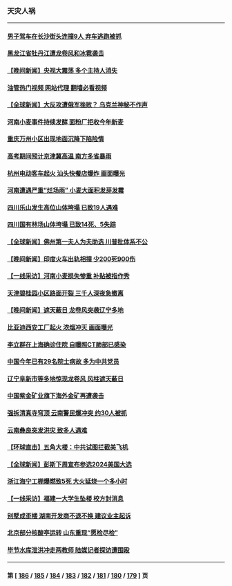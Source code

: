### 天灾人祸
---
#### [男子驾车在长沙街头连撞9人 弃车逃跑被抓](../../pages/ncid280/n14010995.md?06070445) 
#### [黑龙江省牡丹江遭龙卷风和冰雹袭击](../../pages/ncid280/n14010909.md?06070445) 
#### [【晚间新闻】央视大震荡 多个主持人消失](../../pages/ncid280/n14010916.md?06070445) 
#### [油管热门视频 网站代理 翻墙必看视频](http://138.2.39.72:81/youtube.html?epic-marker?06070445)
#### [【全球新闻】大反攻遭俄军挫败？ 乌克兰神秘不作声](../../pages/ncid280/n14010917.md?06070445) 
#### [河南小麦事件持续发酵 面粉厂拒收今年新麦](../../pages/ncid280/n14010774.md?06070445) 
#### [重庆万州小区出现地面沉降下陷险情](../../pages/ncid280/n14010807.md?06070445) 
#### [高考期间预计京津冀高温 南方多省暴雨](../../pages/ncid280/n14010764.md?06070445) 
#### [杭州电动客车起火 汕头快餐店爆炸 画面曝光](../../pages/ncid280/n14010222.md?06070445) 
#### [河南遭遇严重“烂场雨” 小麦大面积发芽发霉](../../pages/ncid280/n14009928.md?06070445) 
#### [四川乐山发生高位山体垮塌 已致19人遇难](../../pages/ncid280/n14009848.md?06070445) 
#### [四川国有林场山体垮塌 已致14死、5失踪](../../pages/ncid280/n14009685.md?06070445) 
#### [【全球新闻】佛州第一夫人为夫助选 川普批体系不公](../../pages/ncid280/n14009264.md?06070445) 
#### [【晚间新闻】印度火车出轨相撞 少200死900伤](../../pages/ncid280/n14009265.md?06070445) 
#### [【一线采访】河南小麦损失惨重 补贴被指作秀](../../pages/ncid280/n14008833.md?06070445) 
#### [天津碧桂园小区路面开裂 三千人深夜急撤离](../../pages/ncid280/n14008707.md?06070445) 
#### [【晚间新闻】遮天蔽日 龙卷风突袭辽宁多地](../../pages/ncid280/n14008164.md?06070445) 
#### [比亚迪西安工厂起火 浓烟冲天 画面曝光](../../pages/ncid280/n14008510.md?06070445) 
#### [李立群在上海确诊住院 自曝照CT肺部已感染](../../pages/ncid280/n14008358.md?06070445) 
#### [中国今年已有29名院士病故 多为中共党员](../../pages/ncid280/n14007969.md?06070445) 
#### [辽宁阜新市等多地惊现龙卷风 风柱遮天蔽日](../../pages/ncid280/n14007991.md?06070445) 
#### [中国紫金矿业旗下海外金矿再遭袭击](../../pages/ncid280/n14008251.md?06070445) 
#### [强拆清真寺穹顶 云南警民爆冲突 约30人被抓](../../pages/ncid280/n14008044.md?06070445) 
#### [云南彝良突发洪灾 致多人遇难](../../pages/ncid280/n14007993.md?06070445) 
#### [【环球直击】五角大楼：中共试图拦截美飞机](../../pages/ncid280/n14007543.md?06070445) 
#### [【全球新闻】彭斯下周宣布参选2024美国大选](../../pages/ncid280/n14007936.md?06070445) 
#### [浙江海宁工棚爆燃致5死 大火延烧一个多小时](../../pages/ncid280/n14007862.md?06070445) 
#### [【一线采访】福建一大学生坠楼 校方封消息](../../pages/ncid280/n14007493.md?06070445) 
#### [别墅成歪楼 湖南开发商不退不换 建议业主起诉](../../pages/ncid280/n14007252.md?06070445) 
#### [北京部分核酸亭运转 山东重现“愿检尽检”](../../pages/ncid280/n14007174.md?06070445) 
#### [毕节水库泄洪冲走两教师 陆媒记者探访遭围殴](../../pages/ncid280/n14006900.md?06070445) 

---
#### 第 [ [186](./186.md?06070445) / [185](./185.md?06070445) / [184](./184.md?06070445) / [183](./183.md?06070445) / [182](./182.md?06070445) / [181](./181.md?06070445) / [180](./180.md?06070445) / [179](./179.md?06070445) ] 页
